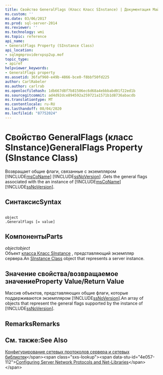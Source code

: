 ```yaml
---
title: Свойство GeneralFlags (Класс Класс SInstance) | Документация Майкрософт
ms.custom: ''
ms.date: 03/06/2017
ms.prod: sql-server-2014
ms.reviewer: ''
ms.technology: wmi
ms.topic: reference
api_name:
- GeneralFlags Property (SInstance Class)
api_location:
- sqlmgmproviderxpsp2up.mof
topic_type:
- apiref
helpviewer_keywords:
- GeneralFlags property
ms.assetid: 36faf960-e49b-4866-bce0-f8bbf50fd225
author: CarlRabeler
ms.author: carlrab
ms.openlocfilehash: 1db667d8f7b81506ec6d68a4ebbbabd01f22ed1b
ms.sourcegitcommit: ad4d92dce894592a259721a1571b1d8736abacdb
ms.translationtype: MT
ms.contentlocale: ru-RU
ms.lasthandoff: 08/04/2020
ms.locfileid: "87752024"
---
```

# <a name="generalflags-property-sinstance-class"></a><span data-ttu-id="4e057-102">Свойство GeneralFlags (класс SInstance)</span><span class="sxs-lookup"><span data-stu-id="4e057-102">GeneralFlags Property (SInstance Class)</span></span>
  <span data-ttu-id="4e057-103">Возвращает общие флаги, связанные с экземпляром [!INCLUDE[msCoName](../../../includes/msconame-md.md)] [!INCLUDE[ssNoVersion](../../../includes/ssnoversion-md.md)] .</span><span class="sxs-lookup"><span data-stu-id="4e057-103">Gets the general flags associated with the an instance of [!INCLUDE[msCoName](../../../includes/msconame-md.md)] [!INCLUDE[ssNoVersion](../../../includes/ssnoversion-md.md)].</span></span>  
  
## <a name="syntax"></a><span data-ttu-id="4e057-104">Синтаксис</span><span class="sxs-lookup"><span data-stu-id="4e057-104">Syntax</span></span>  
  
```  
  
object  
.GeneralFlags [= value]  
```  
  
## <a name="parts"></a><span data-ttu-id="4e057-105">Компоненты</span><span class="sxs-lookup"><span data-stu-id="4e057-105">Parts</span></span>  
 <span data-ttu-id="4e057-106">*object*</span><span class="sxs-lookup"><span data-stu-id="4e057-106">*object*</span></span>  
 <span data-ttu-id="4e057-107">Объект [класса Класс SInstance](sinstance-class.md) , представляющий экземпляр сервера.</span><span class="sxs-lookup"><span data-stu-id="4e057-107">An [SInstance Class](sinstance-class.md) object that represents a server instance.</span></span>  
  
## <a name="property-valuereturn-value"></a><span data-ttu-id="4e057-108">Значение свойства/возвращаемое значение</span><span class="sxs-lookup"><span data-stu-id="4e057-108">Property Value/Return Value</span></span>  
 <span data-ttu-id="4e057-109">Массив объектов, представляющих общие флаги, которые поддерживаются экземпляром [!INCLUDE[ssNoVersion](../../../includes/ssnoversion-md.md)].</span><span class="sxs-lookup"><span data-stu-id="4e057-109">An array of objects that represent the general flags supported by the instance of [!INCLUDE[ssNoVersion](../../../includes/ssnoversion-md.md)].</span></span>  
  
## <a name="remarks"></a><span data-ttu-id="4e057-110">Remarks</span><span class="sxs-lookup"><span data-stu-id="4e057-110">Remarks</span></span>  
  
## <a name="see-also"></a><span data-ttu-id="4e057-111">См. также:</span><span class="sxs-lookup"><span data-stu-id="4e057-111">See Also</span></span>  
 <span data-ttu-id="4e057-112">[Конфигурирование сетевых протоколов сервера и сетевых библиотек](https://msdn.microsoft.com/library/ms177485\(v=sql.100\).aspx)</span><span class="sxs-lookup"><span data-stu-id="4e057-112">[Configuring Server Network Protocols and Net-Libraries](https://msdn.microsoft.com/library/ms177485\(v=sql.100\).aspx)</span></span>  
  
  
